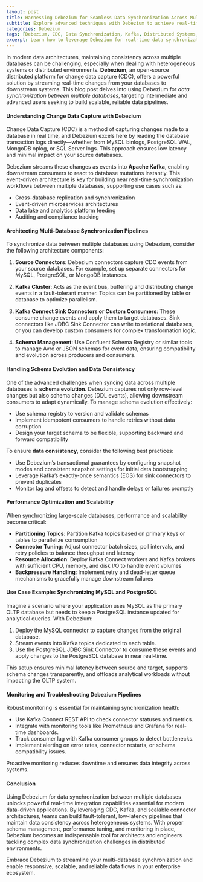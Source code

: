 ```yaml
---
layout: post
title: Harnessing Debezium for Seamless Data Synchronization Across Multiple Databases
subtitle: Explore advanced techniques with Debezium to achieve real-time, reliable data synchronization between heterogeneous databases
categories: Debezium
tags: [Debezium, CDC, Data Synchronization, Kafka, Distributed Systems, Big Data, Real-time Data, Database Replication]
excerpt: Learn how to leverage Debezium for real-time data synchronization between multiple databases, ensuring consistency and scalability in distributed data environments.
---
```

In modern data architectures, maintaining consistency across multiple databases can be challenging, especially when dealing with heterogeneous systems or distributed environments. **Debezium**, an open-source distributed platform for change data capture (CDC), offers a powerful solution by streaming real-time changes from your databases to downstream systems. This blog post delves into using Debezium for *data synchronization between multiple databases*, targeting intermediate and advanced users seeking to build scalable, reliable data pipelines.

#### Understanding Change Data Capture with Debezium

Change Data Capture (CDC) is a method of capturing changes made to a database in real time, and Debezium excels here by reading the database transaction logs directly—whether from MySQL binlogs, PostgreSQL WAL, MongoDB oplog, or SQL Server logs. This approach ensures low latency and minimal impact on your source databases.

Debezium streams these changes as events into **Apache Kafka**, enabling downstream consumers to react to database mutations instantly. This event-driven architecture is key for building near real-time synchronization workflows between multiple databases, supporting use cases such as:

- Cross-database replication and synchronization  
- Event-driven microservices architectures  
- Data lake and analytics platform feeding  
- Auditing and compliance tracking  

#### Architecting Multi-Database Synchronization Pipelines

To synchronize data between multiple databases using Debezium, consider the following architecture components:

1. **Source Connectors**: Debezium connectors capture CDC events from your source databases. For example, set up separate connectors for MySQL, PostgreSQL, or MongoDB instances.

2. **Kafka Cluster**: Acts as the event bus, buffering and distributing change events in a fault-tolerant manner. Topics can be partitioned by table or database to optimize parallelism.

3. **Kafka Connect Sink Connectors or Custom Consumers**: These consume change events and apply them to target databases. Sink connectors like JDBC Sink Connector can write to relational databases, or you can develop custom consumers for complex transformation logic.

4. **Schema Management**: Use Confluent Schema Registry or similar tools to manage Avro or JSON schemas for event data, ensuring compatibility and evolution across producers and consumers.

#### Handling Schema Evolution and Data Consistency

One of the advanced challenges when syncing data across multiple databases is **schema evolution**. Debezium captures not only row-level changes but also schema changes (DDL events), allowing downstream consumers to adapt dynamically. To manage schema evolution effectively:

- Use schema registry to version and validate schemas  
- Implement idempotent consumers to handle retries without data corruption  
- Design your target schema to be flexible, supporting backward and forward compatibility  

To ensure **data consistency**, consider the following best practices:

- Use Debezium’s transactional guarantees by configuring snapshot modes and consistent snapshot settings for initial data bootstrapping  
- Leverage Kafka’s exactly-once semantics (EOS) for sink connectors to prevent duplicates  
- Monitor lag and offsets to detect and handle delays or failures promptly  

#### Performance Optimization and Scalability

When synchronizing large-scale databases, performance and scalability become critical:

- **Partitioning Topics**: Partition Kafka topics based on primary keys or tables to parallelize consumption  
- **Connector Tuning**: Adjust connector batch sizes, poll intervals, and retry policies to balance throughput and latency  
- **Resource Allocation**: Deploy Kafka Connect workers and Kafka brokers with sufficient CPU, memory, and disk I/O to handle event volumes  
- **Backpressure Handling**: Implement retry and dead-letter queue mechanisms to gracefully manage downstream failures  

#### Use Case Example: Synchronizing MySQL and PostgreSQL

Imagine a scenario where your application uses MySQL as the primary OLTP database but needs to keep a PostgreSQL instance updated for analytical queries. With Debezium:

1. Deploy the MySQL connector to capture changes from the original database.  
2. Stream events into Kafka topics dedicated to each table.  
3. Use the PostgreSQL JDBC Sink Connector to consume these events and apply changes to the PostgreSQL database in near real-time.  

This setup ensures minimal latency between source and target, supports schema changes transparently, and offloads analytical workloads without impacting the OLTP system.

#### Monitoring and Troubleshooting Debezium Pipelines

Robust monitoring is essential for maintaining synchronization health:

- Use Kafka Connect REST API to check connector statuses and metrics.  
- Integrate with monitoring tools like Prometheus and Grafana for real-time dashboards.  
- Track consumer lag with Kafka consumer groups to detect bottlenecks.  
- Implement alerting on error rates, connector restarts, or schema compatibility issues.  

Proactive monitoring reduces downtime and ensures data integrity across systems.

#### Conclusion

Using Debezium for data synchronization between multiple databases unlocks powerful real-time integration capabilities essential for modern data-driven applications. By leveraging CDC, Kafka, and scalable connector architectures, teams can build fault-tolerant, low-latency pipelines that maintain data consistency across heterogeneous systems. With proper schema management, performance tuning, and monitoring in place, Debezium becomes an indispensable tool for architects and engineers tackling complex data synchronization challenges in distributed environments.

Embrace Debezium to streamline your multi-database synchronization and enable responsive, scalable, and reliable data flows in your enterprise ecosystem.
